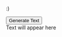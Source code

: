 :)

  <div>
    <button onclick="generateAndDisplay()">Generate Text</button>
  </div>
  <div id="generated-text">Text will appear here</div>
  <script src="/CSV/hexmap.js"></script>
  <script>
    async function generateAndDisplay() {
      const generatedText = await generateText();
      document.getElementById("generated-text").innerHTML = generatedText;
    }
  </script>
